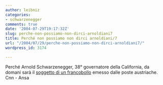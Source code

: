 ```yaml
---
author: leibniz
categories:
- schwarzenegger
comments: true
date: '2004-07-29T19:17:32Z'
slug: perche-non-possiamo-non-dirci-arnoldiani7
title: Perché non possiamo non dirci arnoldiani/7
url: "/2004/07/29/perche-non-possiamo-non-dirci-arnoldiani7/"
wordpress_id: 3174

---
```

Perché Arnold Schwarzenegger, 38° governatore della California, da domani sarà il [soggetto di un francobollo](https://www.cnn.com/2004/WORLD/europe/07/17/austria.schwarzenegger.ap/) emesso dalle poste austriache.
Cnn - Ansa
